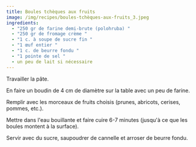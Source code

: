 ```yaml
---
title: Boules tchèques aux fruits
image: /img/recipes/boules-tchèques-aux-fruits_3.jpeg
ingredients:
  - "250 gr de farine demi-brute (polohruba) "
  - "250 gr de fromage crème "
  - "1 c. à soupe de sucre fin "
  - "1 œuf entier "
  - "1 c. de beurre fondu "
  - "1 pointe de sel "
  - un peu de lait si nécessaire
---
```

Travailler la pâte. 

En faire un boudin de 4 cm de diamètre sur la table avec un peu de farine.

Remplir avec les morceaux de fruits choisis (prunes, abricots, cerises, pommes, etc.).

Mettre dans l'eau bouillante et faire cuire 6-7 minutes (jusqu'à ce que les boules montent à la surface).

Servir avec du sucre, saupoudrer de cannelle et arroser de beurre fondu.